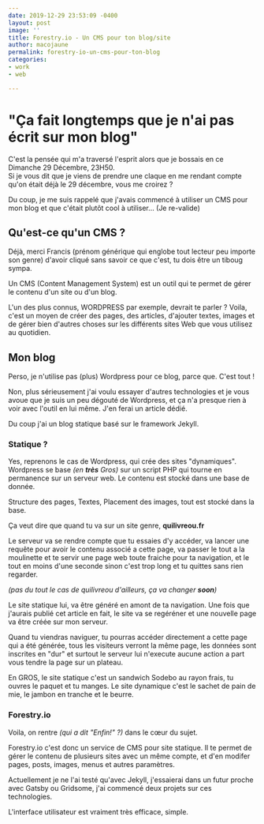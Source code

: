 ```yaml
---
date: 2019-12-29 23:53:09 -0400
layout: post
image: ''
title: Forestry.io - Un CMS pour ton blog/site
author: macojaune
permalink: forestry-io-un-cms-pour-ton-blog
categories:
- work
- web

---
```

# "Ça fait longtemps que je n'ai pas écrit sur mon blog"

C'est la pensée qui m'a traversé l'esprit alors que je bossais en ce Dimanche 29 Décembre,  23H50.   
Si je vous dit que je viens de prendre une claque en me rendant compte qu'on était déjà le 29 décembre, vous me croirez ?

Du coup, je me suis rappelé que j'avais commencé à utiliser un CMS pour mon blog et que c'était plutôt cool à utiliser… (Je re-valide) 

## Qu'est-ce qu'un CMS ? 

Déjà, merci Francis (prénom générique qui englobe tout lecteur peu importe son genre) d'avoir cliqué sans savoir ce que c'est, tu dois être un tiboug sympa. 

Un CMS (Content Management System) est un outil qui te permet de gérer le contenu d'un site ou d'un blog. 

L'un des plus connus, WORDPRESS par exemple, devrait te parler ? Voila, c'est un moyen de créer des pages, des articles, d'ajouter textes, images et de gérer bien d'autres choses sur les différents sites Web que vous utilisez au quotidien.

## Mon blog

Perso, je n'utilise pas (plus) Wordpress pour ce blog, parce que. C'est tout !

Non, plus sérieusement j'ai voulu essayer d'autres technologies et je vous avoue que je suis un peu dégouté de Wordpress, et ça n'a presque rien à voir avec l'outil en lui même. J'en ferai un article dédié. 

Du coup j'ai un blog statique basé sur le framework Jekyll. 

### Statique ?

Yes, reprenons le cas de Wordpress, qui crée des sites "dynamiques". Wordpress se base _(en **très** Gros)_ sur un script PHP qui tourne en permanence sur un serveur web. Le contenu est stocké dans une base de donnée. 

Structure des pages, Textes, Placement des images, tout est stocké dans la base. 

Ça veut dire que quand tu va sur un site genre, **quilivreou.fr** 

Le serveur va se rendre compte que tu essaies d'y accéder, va lancer une requête pour avoir le contenu associé a cette page, va passer le tout a la moulinette et te servir une page web toute fraiche pour ta navigation, et le tout en moins d'une seconde sinon c'est trop long et tu quittes sans rien regarder.

 _(pas du tout le cas de quilivreou d'ailleurs, ça va changer **soon**)_

Le site statique lui, va être généré en amont de ta navigation. Une fois que j'aurais publié cet article en fait, le site va se regéréner et une nouvelle page va être créée sur mon serveur.

Quand tu viendras naviguer, tu pourras accéder directement a cette page qui a été générée, tous les visiteurs verront la même page, les données sont inscrites en "dur" et surtout le serveur lui n'execute aucune action a part vous tendre la page sur un plateau. 

En GROS, le site statique c'est un sandwich Sodebo au rayon frais, tu ouvres le paquet et tu manges. Le site dynamique c'est le sachet de pain de mie, le jambon en tranche et le beurre. 

### Forestry.io

Voila, on rentre _(qui a dit "Enfin!" ?)_ dans le cœur du sujet. 

Forestry.io c'est donc un service de CMS pour site statique. Il te permet de gérer le contenu de plusieurs sites avec un même compte, et d'en modifer pages, posts, images, menus et autres paramètres. 

Actuellement je ne l'ai testé qu'avec Jekyll, j'essaierai dans un futur proche avec Gatsby ou Gridsome, j'ai commencé deux projets sur ces technologies. 

L'interface utilisateur est vraiment très efficace, simple. 